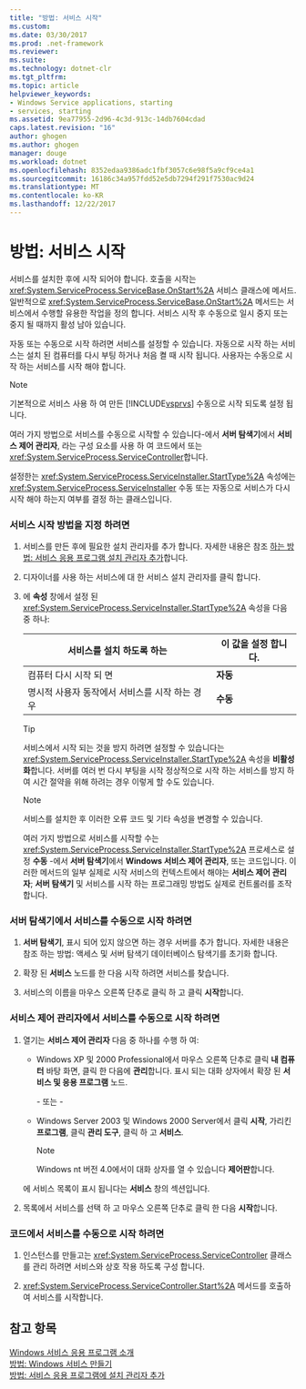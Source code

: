 ```yaml
---
title: "방법: 서비스 시작"
ms.custom: 
ms.date: 03/30/2017
ms.prod: .net-framework
ms.reviewer: 
ms.suite: 
ms.technology: dotnet-clr
ms.tgt_pltfrm: 
ms.topic: article
helpviewer_keywords:
- Windows Service applications, starting
- services, starting
ms.assetid: 9ea77955-2d96-4c3d-913c-14db7604cdad
caps.latest.revision: "16"
author: ghogen
ms.author: ghogen
manager: douge
ms.workload: dotnet
ms.openlocfilehash: 8352edaa9386adc1fbf3057c6e98f5a9cf9ce4a1
ms.sourcegitcommit: 16186c34a957fdd52e5db7294f291f7530ac9d24
ms.translationtype: MT
ms.contentlocale: ko-KR
ms.lasthandoff: 12/22/2017
---
```

# <a name="how-to-start-services"></a>방법: 서비스 시작
서비스를 설치한 후에 시작 되어야 합니다. 호출을 시작는 <xref:System.ServiceProcess.ServiceBase.OnStart%2A> 서비스 클래스에 메서드. 일반적으로 <xref:System.ServiceProcess.ServiceBase.OnStart%2A> 메서드는 서비스에서 수행할 유용한 작업을 정의 합니다. 서비스 시작 후 수동으로 일시 중지 또는 중지 될 때까지 활성 남아 있습니다.  
  
 자동 또는 수동으로 시작 하려면 서비스를 설정할 수 있습니다. 자동으로 시작 하는 서비스는 설치 된 컴퓨터를 다시 부팅 하거나 처음 켤 때 시작 됩니다. 사용자는 수동으로 시작 하는 서비스를 시작 해야 합니다.  
  
> [!NOTE]
>  기본적으로 서비스 사용 하 여 만든 [!INCLUDE[vsprvs](../../../includes/vsprvs-md.md)] 수동으로 시작 되도록 설정 됩니다.  
  
 여러 가지 방법으로 서비스를 수동으로 시작할 수 있습니다-에서 **서버 탐색기**에서 **서비스 제어 관리자**, 라는 구성 요소를 사용 하 여 코드에서 또는 <xref:System.ServiceProcess.ServiceController>합니다.  
  
 설정한는 <xref:System.ServiceProcess.ServiceInstaller.StartType%2A> 속성에는 <xref:System.ServiceProcess.ServiceInstaller> 수동 또는 자동으로 서비스가 다시 시작 해야 하는지 여부를 결정 하는 클래스입니다.  
  
### <a name="to-specify-how-a-service-should-start"></a>서비스 시작 방법을 지정 하려면  
  
1.  서비스를 만든 후에 필요한 설치 관리자를 추가 합니다. 자세한 내용은 참조 [하는 방법: 서비스 응용 프로그램 설치 관리자 추가](../../../docs/framework/windows-services/how-to-add-installers-to-your-service-application.md)합니다.  
  
2.  디자이너를 사용 하는 서비스에 대 한 서비스 설치 관리자를 클릭 합니다.  
  
3.  에 **속성** 창에서 설정 된 <xref:System.ServiceProcess.ServiceInstaller.StartType%2A> 속성을 다음 중 하나:  
  
    |서비스를 설치 하도록 하는|이 값을 설정 합니다.|  
    |----------------------------------|--------------------|  
    |컴퓨터 다시 시작 되 면|**자동**|  
    |명시적 사용자 동작에서 서비스를 시작 하는 경우|**수동**|  
  
    > [!TIP]
    >  서비스에서 시작 되는 것을 방지 하려면 설정할 수 있습니다는 <xref:System.ServiceProcess.ServiceInstaller.StartType%2A> 속성을 **비활성화**합니다. 서버를 여러 번 다시 부팅을 시작 정상적으로 시작 하는 서비스를 방지 하 여 시간 절약을 위해 하려는 경우 이렇게 할 수도 있습니다.  
  
    > [!NOTE]
    >  서비스를 설치한 후 이러한 오류 코드 및 기타 속성을 변경할 수 있습니다.  
  
     여러 가지 방법으로 서비스를 시작할 수는 <xref:System.ServiceProcess.ServiceInstaller.StartType%2A> 프로세스로 설정 **수동** -에서 **서버 탐색기**에서 **Windows 서비스 제어 관리자**, 또는 코드입니다. 이러한 메서드의 일부 실제로 시작 서비스의 컨텍스트에서 해야는 **서비스 제어 관리자**; **서버 탐색기** 및 서비스를 시작 하는 프로그래밍 방법도 실제로 컨트롤러를 조작 합니다.  
  
### <a name="to-manually-start-a-service-from-server-explorer"></a>서버 탐색기에서 서비스를 수동으로 시작 하려면  
  
1.  **서버 탐색기**, 표시 되어 있지 않으면 하는 경우 서버를 추가 합니다. 자세한 내용은 참조 하는 방법: 액세스 및 서버 탐색기 데이터베이스 탐색기를 초기화 합니다.  
  
2.  확장 된 **서비스** 노드를 한 다음 시작 하려면 서비스를 찾습니다.  
  
3.  서비스의 이름을 마우스 오른쪽 단추로 클릭 하 고 클릭 **시작**합니다.  
  
### <a name="to-manually-start-a-service-from-services-control-manager"></a>서비스 제어 관리자에서 서비스를 수동으로 시작 하려면  
  
1.  열기는 **서비스 제어 관리자** 다음 중 하나를 수행 하 여:  
  
    -   Windows XP 및 2000 Professional에서 마우스 오른쪽 단추로 클릭 **내 컴퓨터** 바탕 화면, 클릭 한 다음에 **관리**합니다. 표시 되는 대화 상자에서 확장 된 **서비스 및 응용 프로그램** 노드.  
  
         \- 또는 -  
  
    -   Windows Server 2003 및 Windows 2000 Server에서 클릭 **시작**, 가리킨 **프로그램**, 클릭 **관리 도구**, 클릭 하 고 **서비스**.  
  
        > [!NOTE]
        >  Windows nt 버전 4.0에서이 대화 상자를 열 수 있습니다 **제어판**합니다.  
  
     에 서비스 목록이 표시 됩니다는 **서비스** 창의 섹션입니다.  
  
2.  목록에서 서비스를 선택 하 고 마우스 오른쪽 단추로 클릭 한 다음 **시작**합니다.  
  
### <a name="to-manually-start-a-service-from-code"></a>코드에서 서비스를 수동으로 시작 하려면  
  
1.  인스턴스를 만들고는 <xref:System.ServiceProcess.ServiceController> 클래스를 관리 하려면 서비스와 상호 작용 하도록 구성 합니다.  
  
2.  <xref:System.ServiceProcess.ServiceController.Start%2A> 메서드를 호출하여 서비스를 시작합니다.  
  
## <a name="see-also"></a>참고 항목  
 [Windows 서비스 응용 프로그램 소개](../../../docs/framework/windows-services/introduction-to-windows-service-applications.md)  
 [방법: Windows 서비스 만들기](../../../docs/framework/windows-services/how-to-create-windows-services.md)  
 [방법: 서비스 응용 프로그램에 설치 관리자 추가](../../../docs/framework/windows-services/how-to-add-installers-to-your-service-application.md)

